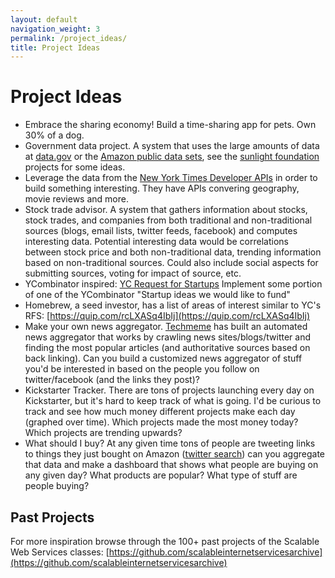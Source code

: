 ```yaml
---
layout: default
navigation_weight: 3
permalink: /project_ideas/
title: Project Ideas
---
```


# Project Ideas

* Embrace the sharing economy! Build a time-sharing app for pets. Own 30% of a
  dog.
* Government data project. A system that uses the large amounts of data at
  [data.gov](http://data.gov) or the
  [Amazon public data sets](http://aws.amazon.com/publicdatasets/), see the
  [sunlight foundation](http://sunlightfoundation.com/projects/) projects for
  some ideas.
* Leverage the data from the
  [New York Times Developer APIs](http://developer.nytimes.com/docs) in order
  to build something interesting. They have APIs convering geography, movie
  reviews and more.
* Stock trade advisor. A system that gathers information about stocks, stock
  trades, and companies from both traditional and non-traditional sources
  (blogs, email lists, twitter feeds, facebook) and computes interesting
  data. Potential interesting data would be correlations between stock price
  and both non-traditional data, trending information based on non-traditional
  sources. Could also include social aspects for submitting sources, voting for
  impact of source, etc.
* YCombinator inspired:
  [YC Request for Startups](http://www.ycombinator.com/rfs/) Implement some
  portion of one of the YCombinator "Startup ideas we would like to fund"
* Homebrew, a seed investor, has a list of areas of interest similar to YC's
  RFS: [https://quip.com/rcLXASq4IbIj](https://quip.com/rcLXASq4IbIj)
* Make your own news aggregator. [Techmeme](http://techmeme.com/) has built an
  automated news aggregator that works by crawling news sites/blogs/twitter and
  finding the most popular articles (and authoritative sources based on back
  linking). Can you build a customized news aggregator of stuff you'd be
  interested in based on the people you follow on twitter/facebook (and the
  links they post)?
* Kickstarter Tracker. There are tons of projects launching every day on
  Kickstarter, but it's hard to keep track of what is going. I'd be curious to
  track and see how much money different projects make each day (graphed over
  time). Which projects made the most money today? Which projects are trending
  upwards?
* What should I buy? At any given time tons of people are tweeting links to
  things they just bought on Amazon
  ([twitter search](https://twitter.com/search?f=tweets&vertical=default&q=amazon.com%2Fgp%2Fproduct&src=typd))
  can you aggregate that data and make a dashboard that shows what people are
  buying on any given day?  What products are popular? What type of stuff are
  people buying?

## Past Projects

For more inspiration browse through the 100+ past projects of the
Scalable Web Services classes:
[https://github.com/scalableinternetservicesarchive](https://github.com/scalableinternetservicesarchive)
